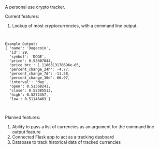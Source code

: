 A personal use crypto tracker.

Current features:<br/>
<ol>
<li>Lookup of most cryptocurrencies, with a command line output.</li>
</ol><br/>

```
Example Output:
{ 'name': 'Dogecoin', 
  'id': 29, 
  'symbol': 'DOGE', 
  'price': 0.53607044, 
  'price_btc': 1.1186313178696e-05, 
  'percent_change_24h': -4.77, 
  'percent_change_7d': -11.58, 
  'percent_change_30d': 66.97, 
  'interval': 'day', 
  'open': 0.51368241, 
  'close': 0.52385513, 
  'high': 0.5272357, 
  'low': 0.51146463 }
```
<br/>

Planned features:<br/>
<ol>
<li>Ability to pass a list of currencies as an argument for the command line output feature</li>
<li>Connected Flask app to act as a tracking dasboard</li>
<li>Database to track historical data of tracked currencies</li>
</ol><br/>